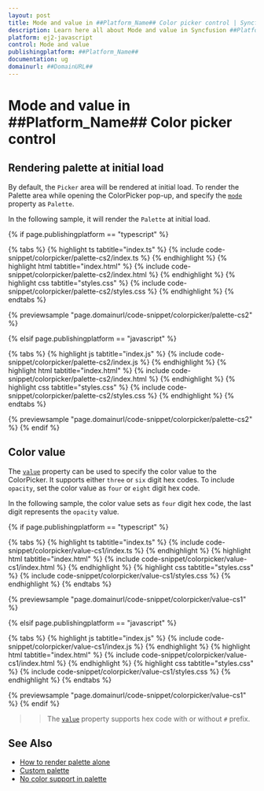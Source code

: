 ```yaml
---
layout: post
title: Mode and value in ##Platform_Name## Color picker control | Syncfusion
description: Learn here all about Mode and value in Syncfusion ##Platform_Name## Color picker control of Syncfusion Essential JS 2 and more.
platform: ej2-javascript
control: Mode and value 
publishingplatform: ##Platform_Name##
documentation: ug
domainurl: ##DomainURL##
---
```


# Mode and value in ##Platform_Name## Color picker control

## Rendering palette at initial load

By default, the `Picker` area will be rendered at initial load. To render the Palette area while opening the ColorPicker pop-up, and specify the [`mode`](../api/color-picker/#mode) property as `Palette`.

In the following sample, it will render the `Palette` at initial load.

{% if page.publishingplatform == "typescript" %}

 {% tabs %}
{% highlight ts tabtitle="index.ts" %}
{% include code-snippet/colorpicker/palette-cs2/index.ts %}
{% endhighlight %}
{% highlight html tabtitle="index.html" %}
{% include code-snippet/colorpicker/palette-cs2/index.html %}
{% endhighlight %}
{% highlight css tabtitle="styles.css" %}
{% include code-snippet/colorpicker/palette-cs2/styles.css %}
{% endhighlight %}
{% endtabs %}
        
{% previewsample "page.domainurl/code-snippet/colorpicker/palette-cs2" %}

{% elsif page.publishingplatform == "javascript" %}

{% tabs %}
{% highlight js tabtitle="index.js" %}
{% include code-snippet/colorpicker/palette-cs2/index.js %}
{% endhighlight %}
{% highlight html tabtitle="index.html" %}
{% include code-snippet/colorpicker/palette-cs2/index.html %}
{% endhighlight %}
{% highlight css tabtitle="styles.css" %}
{% include code-snippet/colorpicker/palette-cs2/styles.css %}
{% endhighlight %}
{% endtabs %}

{% previewsample "page.domainurl/code-snippet/colorpicker/palette-cs2" %}
{% endif %}

## Color value

The [`value`](../api/color-picker/#value) property can be used to specify the color value to the ColorPicker. It supports either `three` or `six` digit hex codes. To include `opacity`, set the color value as `four` or `eight` digit hex code.

In the following sample, the color value sets as `four` digit hex code, the last digit represents the `opacity` value.

{% if page.publishingplatform == "typescript" %}

 {% tabs %}
{% highlight ts tabtitle="index.ts" %}
{% include code-snippet/colorpicker/value-cs1/index.ts %}
{% endhighlight %}
{% highlight html tabtitle="index.html" %}
{% include code-snippet/colorpicker/value-cs1/index.html %}
{% endhighlight %}
{% highlight css tabtitle="styles.css" %}
{% include code-snippet/colorpicker/value-cs1/styles.css %}
{% endhighlight %}
{% endtabs %}
        
{% previewsample "page.domainurl/code-snippet/colorpicker/value-cs1" %}

{% elsif page.publishingplatform == "javascript" %}

{% tabs %}
{% highlight js tabtitle="index.js" %}
{% include code-snippet/colorpicker/value-cs1/index.js %}
{% endhighlight %}
{% highlight html tabtitle="index.html" %}
{% include code-snippet/colorpicker/value-cs1/index.html %}
{% endhighlight %}
{% highlight css tabtitle="styles.css" %}
{% include code-snippet/colorpicker/value-cs1/styles.css %}
{% endhighlight %}
{% endtabs %}

{% previewsample "page.domainurl/code-snippet/colorpicker/value-cs1" %}
{% endif %}

>> The [`value`](../api/color-picker/#value) property supports hex code with or without `#` prefix.

## See Also

* [How to render palette alone](./how-to/render-palette-alone)
* [Custom palette](./how-to/customize-colorpicker#custom-palette)
* [No color support in palette](./how-to/handle-no-color-support)